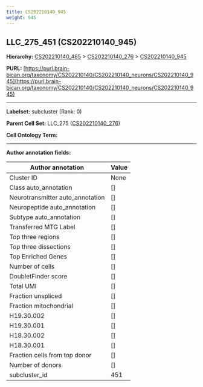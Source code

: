 ```yaml
---
title: CS202210140_945
weight: 945
---
```

## LLC_275_451 (CS202210140_945)
<b>Hierarchy: </b>
[CS202210140_485](../CS202210140_485) >
[CS202210140_276](../CS202210140_276) >
[CS202210140_945](../CS202210140_945)

**PURL:** [https://purl.brain-bican.org/taxonomy/CS202210140/CS202210140_neurons/CS202210140_945](https://purl.brain-bican.org/taxonomy/CS202210140/CS202210140_neurons/CS202210140_945)

---


**Labelset:** subcluster (Rank: 0)

**Parent Cell Set:** LLC_275 ([CS202210140_276](../CS202210140_276))



**Cell Ontology Term:** 

[MARKER GENES.]: #


---

[TRANSFERRED ANNOTATIONS.]: #


[AUTHOR ANNOTATION FIELDS.]: #


**Author annotation fields:**

| Author annotation | Value |
|-------------------|-------|
|Cluster ID|None|
|Class auto_annotation|[]|
|Neurotransmitter auto_annotation|[]|
|Neuropeptide auto_annotation|[]|
|Subtype auto_annotation|[]|
|Transferred MTG Label|[]|
|Top three regions|[]|
|Top three dissections|[]|
|Top Enriched Genes|[]|
|Number of cells|[]|
|DoubletFinder score|[]|
|Total UMI|[]|
|Fraction unspliced|[]|
|Fraction mitochondrial|[]|
|H19.30.002|[]|
|H19.30.001|[]|
|H18.30.002|[]|
|H18.30.001|[]|
|Fraction cells from top donor|[]|
|Number of donors|[]|
|subcluster_id|451|
